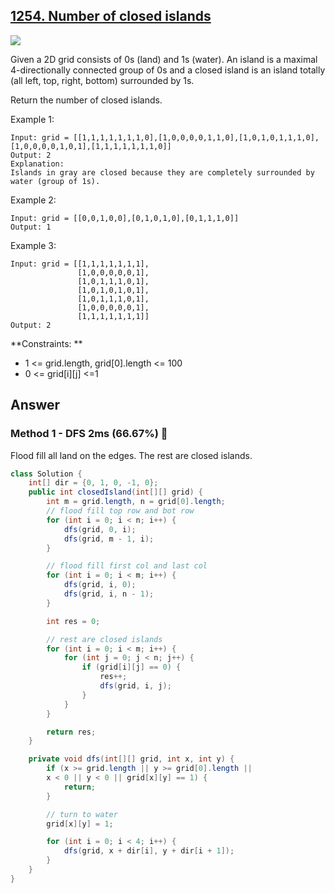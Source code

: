 ## [1254. Number of closed islands](https://leetcode.com/problems/number-of-closed-islands/description/)

![](https://github.com/weltond/DataStructure/blob/master/medium.PNG)

Given a 2D grid consists of 0s (land) and 1s (water).  An island is a maximal 4-directionally connected group of 0s and a closed island is an island totally (all left, top, right, bottom) surrounded by 1s.

Return the number of closed islands.

 

Example 1:
```
Input: grid = [[1,1,1,1,1,1,1,0],[1,0,0,0,0,1,1,0],[1,0,1,0,1,1,1,0],[1,0,0,0,0,1,0,1],[1,1,1,1,1,1,1,0]]
Output: 2
Explanation: 
Islands in gray are closed because they are completely surrounded by water (group of 1s).
```
Example 2:

```
Input: grid = [[0,0,1,0,0],[0,1,0,1,0],[0,1,1,1,0]]
Output: 1
```

Example 3:
```
Input: grid = [[1,1,1,1,1,1,1],
               [1,0,0,0,0,0,1],
               [1,0,1,1,1,0,1],
               [1,0,1,0,1,0,1],
               [1,0,1,1,1,0,1],
               [1,0,0,0,0,0,1],
               [1,1,1,1,1,1,1]]
Output: 2
```

**Constraints:
**
- 1 <= grid.length, grid[0].length <= 100
- 0 <= grid[i][j] <=1

## Answer
### Method 1 - DFS 2ms (66.67%) 🐰
Flood fill all land on the edges. The rest are closed islands.

```java
class Solution {
    int[] dir = {0, 1, 0, -1, 0};
    public int closedIsland(int[][] grid) {
        int m = grid.length, n = grid[0].length;
        // flood fill top row and bot row
        for (int i = 0; i < n; i++) {
            dfs(grid, 0, i);
            dfs(grid, m - 1, i);
        }

        // flood fill first col and last col
        for (int i = 0; i < m; i++) {
            dfs(grid, i, 0);
            dfs(grid, i, n - 1);
        }

        int res = 0;

        // rest are closed islands
        for (int i = 0; i < m; i++) {
            for (int j = 0; j < n; j++) {
                if (grid[i][j] == 0) {
                    res++;
                    dfs(grid, i, j);
                }
            }
        }

        return res;
    }

    private void dfs(int[][] grid, int x, int y) {
        if (x >= grid.length || y >= grid[0].length || 
        x < 0 || y < 0 || grid[x][y] == 1) {
            return;
        }

        // turn to water
        grid[x][y] = 1;

        for (int i = 0; i < 4; i++) {
            dfs(grid, x + dir[i], y + dir[i + 1]);
        }
    }
}
```
